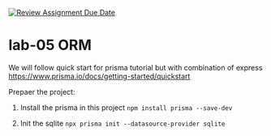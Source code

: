 [![Review Assignment Due Date](https://classroom.github.com/assets/deadline-readme-button-22041afd0340ce965d47ae6ef1cefeee28c7c493a6346c4f15d667ab976d596c.svg)](https://classroom.github.com/a/vIPPSmsE)
# lab-05 ORM

We will follow quick start for prisma tutorial but with combination of express
https://www.prisma.io/docs/getting-started/quickstart

Prepaer the project:
1. Install the prisma in this project
 `npm install prisma --save-dev`

2. Init the sqlite `npx prisma init --datasource-provider sqlite`
